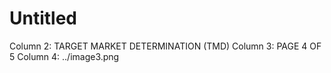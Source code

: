 # Untitled

Column 2: TARGET MARKET DETERMINATION (TMD)
Column 3: PAGE 4 OF 5
Column 4: ../image3.png